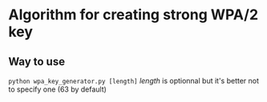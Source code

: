 # Algorithm for creating strong WPA/2 key

## Way to use
`python wpa_key_generator.py [length]` *length* is optionnal but it's better not to specify one (63 by default)

